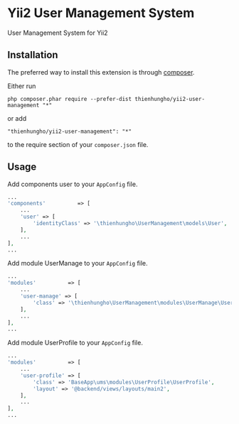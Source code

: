 Yii2 User Management System
====================
User Management System for Yii2

Installation
------------

The preferred way to install this extension is through [composer](http://getcomposer.org/download/).

Either run

```
php composer.phar require --prefer-dist thienhungho/yii2-user-management "*"
```

or add

```
"thienhungho/yii2-user-management": "*"
```

to the require section of your `composer.json` file.

Usage
------------

Add components user to your `AppConfig` file.

```php
...
'components'          => [
    ...
    'user' => [
        'identityClass' => '\thienhungho\UserManagement\models\User',
    ],
    ...
],
...
```

Add module UserManage to your `AppConfig` file.

```php
...
'modules'          => [
    ...
    'user-manage' => [
        'class' => '\thienhungho\UserManagement\modules\UserManage\UserManage',
    ],
    ...
],
...
```

Add module UserProfile to your `AppConfig` file.

```php
...
'modules'          => [
    ...
    'user-profile' => [
        'class' => 'BaseApp\ums\modules\UserProfile\UserProfile',
        'layout' => '@backend/views/layouts/main2',
    ],
    ...
],
...
```